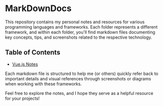 # MarkDownDocs

This repository contains my personal notes and resources for various programming languages and frameworks. Each folder represents a different framework, and within each folder, you'll find markdown files documenting key concepts, tips, and screenshots related to the respective technology. 

## Table of Contents

- [Vue.js Notes](./Vuejs/vuejs.md)

Each markdown file is structured to help me (or others) quickly refer back to important details and visual references through screenshots or diagrams when working with these frameworks.

Feel free to explore the notes, and I hope they serve as a helpful resource for your projects!
